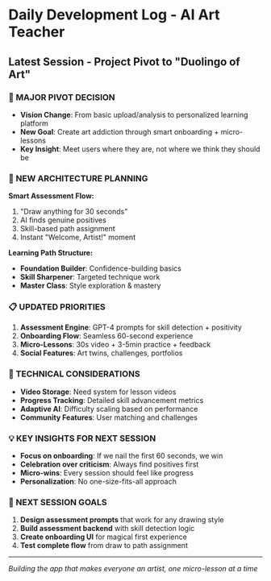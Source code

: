 # Daily Development Log - AI Art Teacher

## Latest Session - Project Pivot to "Duolingo of Art"

### 🔄 MAJOR PIVOT DECISION
- **Vision Change**: From basic upload/analysis to personalized learning platform
- **New Goal**: Create art addiction through smart onboarding + micro-lessons
- **Key Insight**: Meet users where they are, not where we think they should be

### 🎯 NEW ARCHITECTURE PLANNING
**Smart Assessment Flow:**
1. "Draw anything for 30 seconds" 
2. AI finds genuine positives
3. Skill-based path assignment
4. Instant "Welcome, Artist!" moment

**Learning Path Structure:**
- **Foundation Builder**: Confidence-building basics
- **Skill Sharpener**: Targeted technique work
- **Master Class**: Style exploration & mastery

### 📋 UPDATED PRIORITIES
1. **Assessment Engine**: GPT-4 prompts for skill detection + positivity
2. **Onboarding Flow**: Seamless 60-second experience  
3. **Micro-Lessons**: 30s video + 3-5min practice + feedback
4. **Social Features**: Art twins, challenges, portfolios

### 🔧 TECHNICAL CONSIDERATIONS
- **Video Storage**: Need system for lesson videos
- **Progress Tracking**: Detailed skill advancement metrics
- **Adaptive AI**: Difficulty scaling based on performance
- **Community Features**: User matching and challenges

### 💡 KEY INSIGHTS FOR NEXT SESSION
- **Focus on onboarding**: If we nail the first 60 seconds, we win
- **Celebration over criticism**: Always find positives first
- **Micro-wins**: Every session should feel like progress
- **Personalization**: No one-size-fits-all approach

### 🚀 NEXT SESSION GOALS
1. **Design assessment prompts** that work for any drawing style
2. **Build assessment backend** with skill detection logic
3. **Create onboarding UI** for magical first experience
4. **Test complete flow** from draw to path assignment

---
*Building the app that makes everyone an artist, one micro-lesson at a time*